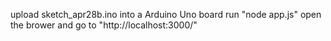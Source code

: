 upload sketch_apr28b.ino into a Arduino Uno board
run "node app.js"
open the brower and go to "http://localhost:3000/"
